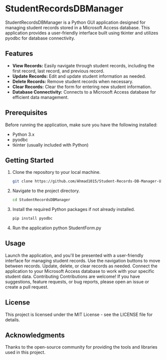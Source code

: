 # StudentRecordsDBManager

StudentRecordsDBManager is a Python GUI application designed for managing student records stored in a Microsoft Access database. This application provides a user-friendly interface built using tkinter and utilizes pyodbc for database connectivity.

## Features

- **View Records:** Easily navigate through student records, including the first record, last record, and previous record.
- **Update Records:** Edit and update student information as needed.
- **Delete Records:** Remove student records when necessary.
- **Clear Records:** Clear the form for entering new student information.
- **Database Connectivity:** Connects to a Microsoft Access database for efficient data management.

## Prerequisites

Before running the application, make sure you have the following installed:

- Python 3.x
- pyodbc
- tkinter (usually included with Python)

## Getting Started

1. Clone the repository to your local machine.

   ```bash
   git clone https://github.com/Ahmad1015/Student-Records-DB-Manager-Using-Python.git

2. Navigate to the project directory.
    ```bash
    cd StudentRecordsDBManager

3. Install the required Python packages if not already installed.
    ```bash
    pip install pyodbc

4. Run the application
    python StudentForm.py

## Usage
Launch the application, and you'll be presented with a user-friendly interface for managing student records.
Use the navigation buttons to move between records.
Update, delete, or clear records as needed.
Connect the application to your Microsoft Access database to work with your specific student data.
Contributing
Contributions are welcome! If you have suggestions, feature requests, or bug reports, please open an issue or create a pull request.

## License
This project is licensed under the MIT License - see the LICENSE file for details.

## Acknowledgments
Thanks to the open-source community for providing the tools and libraries used in this project.

